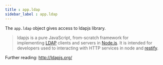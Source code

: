 ```yaml
---
title : app.ldap
sidebar_label : app.ldap
---
```

The `app.ldap` object gives access to ldapjs library.

> ldapjs is a pure JavaScript, from-scratch framework for
> implementing [LDAP](http://tools.ietf.org/html/rfc4510) clients and
> servers in [Node.js](http://nodejs.org/). It is intended for
> developers used to interacting with HTTP services in node
> and [restify](http://restify.com/).

Further reading: <http://ldapjs.org/>
